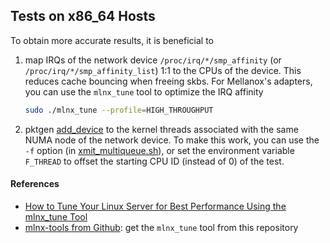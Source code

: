 ## Tests on x86_64 Hosts

To obtain more accurate results, it is beneficial to

1. map IRQs of the network device `/proc/irq/*/smp_affinity` (or `/proc/irq/*/smp_affinity_list`) 1:1 to the CPUs of the device. This reduces cache bouncing when freeing skbs. For Mellanox's adapters, you can use the `mlnx_tune` tool to optimize the IRQ affinity
    ```bash
    sudo ./mlnx_tune --profile=HIGH_THROUGHPUT
    ```
2. pktgen [add_device](https://www.kernel.org/doc/Documentation/networking/pktgen.txt) to the kernel threads associated with the same NUMA node of the network device. To make this work, you can use the `-f` option (in [xmit_multiqueue.sh](./xmit_multiqueue.sh)), or set the environment variable `F_THREAD` to offset the starting CPU ID (instead of 0) of the test.


#### References

- [How to Tune Your Linux Server for Best Performance Using the mlnx_tune Tool](https://community.mellanox.com/s/article/How-to-Tune-Your-Linux-Server-for-Best-Performance-Using-the-mlnx-tune-Tool)
- [mlnx-tools from Github](https://github.com/Mellanox/mlnx-tools): get the `mlnx_tune` tool from this repository
